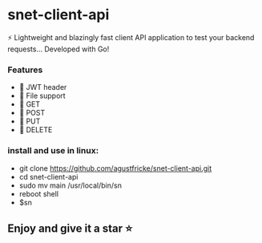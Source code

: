 # snet-client-api

⚡ Lightweight and blazingly fast client API application to test your backend requests... Developed with Go!

### Features
- :satellite: JWT header
- :satellite: File support
- :satellite: GET 
- :satellite: POST 
- :satellite: PUT 
- :satellite: DELETE

### install and use in linux:
- git clone https://github.com/agustfricke/snet-client-api.git
- cd snet-client-api
- sudo mv main /usr/local/bin/sn
- reboot shell
- $sn

## Enjoy and give it a star ⭐
